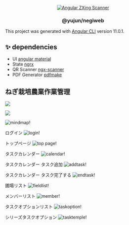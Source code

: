 <div align="center">

[![Angular ZXing Scanner](/src/assets/icons/icon-512x512.png)](https://github.com/chobijaeyu/negiweb)


### @yujun/negiweb

</div>

This project was generated with [Angular CLI](https://github.com/angular/angular-cli) version 11.0.1.

## ✨ dependencies
- UI [angular material](https://material.angular.io/)
- State [ngrx](https://ngrx.io/)
- QR Scanner [ngx-scanner](https://github.com/zxing-js/ngx-scanner)
- PDF Generator [pdfmake](https://github.com/bpampuch/pdfmake)


## ねぎ栽培農業作業管理

[![](https://mermaid.ink/img/pako:eNqNkl9LwlAYh79KnKsC9wW8CMT5B4II6m7zYriVUk5Z8yJUcOfcTFPLC0swcBFlKZkkJFoh7Ku8bbpv0REXJhrEuXnhed7fgfM7GRRNihLyoiNFSMVM44DlZdOYHx83qVUjpsEw29mv0Qi0cyAFIM9APoD0QWtlTcO_CUQD3AJCAL9sLZb98z0gZcBdKrKc06mDVousKE6jOi0XqBLgbP3SqQ0mxTe7r62K1k3TuitBPs8wgNtArgEPgNCr-3Q5yO3u7ZiGPRxbowfTsHoVp_Fu51u_Ylg35qIyeerQldACBVyk64CLyyg4R_bV5xTfLyM3cPpYd0qvFIVXAteh4N8oxAEeAx7SpwTSng1Edwuwus3pbYnqvn_p69LDsz5n_eFeBHlQQlISQlyk3Wd4eWODR2pMSkg88tJRFJRjHvFyjnrplCioUkCMq0kFeQ-Fk1PJg4S0mtw_k6PIqypp6Udi4wL9RwnXyn0DQddJVw)](https://mermaid.live/edit#pako:eNqNkl9LwlAYh79KnKsC9wW8CMT5B4II6m7zYriVUk5Z8yJUcOfcTFPLC0swcBFlKZkkJFoh7Ku8bbpv0REXJhrEuXnhed7fgfM7GRRNihLyoiNFSMVM44DlZdOYHx83qVUjpsEw29mv0Qi0cyAFIM9APoD0QWtlTcO_CUQD3AJCAL9sLZb98z0gZcBdKrKc06mDVousKE6jOi0XqBLgbP3SqQ0mxTe7r62K1k3TuitBPs8wgNtArgEPgNCr-3Q5yO3u7ZiGPRxbowfTsHoVp_Fu51u_Ylg35qIyeerQldACBVyk64CLyyg4R_bV5xTfLyM3cPpYd0qvFIVXAteh4N8oxAEeAx7SpwTSng1Edwuwus3pbYnqvn_p69LDsz5n_eFeBHlQQlISQlyk3Wd4eWODR2pMSkg88tJRFJRjHvFyjnrplCioUkCMq0kFeQ-Fk1PJg4S0mtw_k6PIqypp6Udi4wL9RwnXyn0DQddJVw)

[![](https://mermaid.ink/img/pako:eNp90jtuwzAMANCrEFqbXkBDpvYEXb3QJi0L1S_6NDCC3L2KYze2m1aLBPCRIgVdROeJhRSJT4Vdx28aVUTbOKjL-A4N3AS8Ho8vyntlGCIHL0HpDKGk4S5XoTVtizYk62Y0beAUmGSvI7eYGAafsnYKztxKIA7Gj3-kLJcVt4XPSu19SRwBiUC73m97L26F08lISPjFQJhxA2toX7Xn3A2_5Vxymuh_Utsdg1O1vzoOEqCj-u42RE4JtFX3nFntb18g04M-HaozvhCk7CMqnsfbZ2zMT_dp8OcHXZY4CMvRoqb6gy63WCPywJYbIeuRMH42onHX6kqoo_M76VpYyB5N4oPAkv3H6Dohcyy8oPkLzur6DWmU470)](https://mermaid.live/edit#pako:eNp90jtuwzAMANCrEFqbXkBDpvYEXb3QJi0L1S_6NDCC3L2KYze2m1aLBPCRIgVdROeJhRSJT4Vdx28aVUTbOKjL-A4N3AS8Ho8vyntlGCIHL0HpDKGk4S5XoTVtizYk62Y0beAUmGSvI7eYGAafsnYKztxKIA7Gj3-kLJcVt4XPSu19SRwBiUC73m97L26F08lISPjFQJhxA2toX7Xn3A2_5Vxymuh_Utsdg1O1vzoOEqCj-u42RE4JtFX3nFntb18g04M-HaozvhCk7CMqnsfbZ2zMT_dp8OcHXZY4CMvRoqb6gy63WCPywJYbIeuRMH42onHX6kqoo_M76VpYyB5N4oPAkv3H6Dohcyy8oPkLzur6DWmU470)

![mindmap!](/showpic/mindmap.JPG "mindmap")

ログイン
![login!](/showpic/login.png "login")

トップページ
![top page!](/showpic/top.png "top page")

タスクカレンダー
![calendar!](/showpic/calendar.png "calendar")

タスクカレンダー タスク追加
![addtask!](/showpic/addtask.png "addtask")

タスクカレンダー タスク完了する
![endtask!](/showpic/endtask.png "endtask")

圃場リスト
![fieldlist!](/showpic/fieldlist.png "fieldlist")

メンバーリスト
![member!](/showpic/member.png "member")

タスクオプションリスト
![taskoption!](/showpic/taskoption.png "taskoption")

シリーズタスクオプション
![tasktemple!](/showpic/tasktemple.png "tasktemple")
